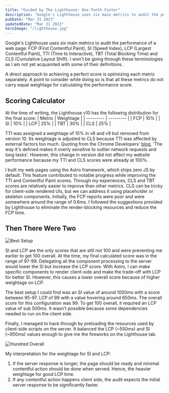 ```yaml
---
title: "Guided by The Lighthouse: One-Tenth Faster"
description: "Google's Lighthouse uses six main metrics to audit the performance of a web page: FCP (First Contentful Paint), SI (Speed Index), LCP (Largest Contentful Paint), TTI (Time to Interactive), TBT (Total Blocking Time) and CLS (Cumulative Layout Shift)."
pubDate: "Mar 31 2023"
updatedDate: "Mar 31 2023"
heroImage: "/lighthouse.jpg"
---
```


Google's Lighthouse uses six main metrics to audit the performance of a web page: FCP (First Contentful Paint), SI (Speed Index), LCP (Largest Contentful Paint), TTI (Time to Interactive), TBT (Total Blocking Time) and CLS (Cumulative Layout Shift). I won't be going through these terminologies as I am not yet acquainted with some of their definitions. 

A direct approach to achieving a perfect score is optimizing each metric separately. A point to consider while doing so is that all these metrics do not carry equal weightage for calculating the performance score.

## Scoring Calculator

At the time of writing, the Lighthouse v10 has the following distribution for the final score:
| Metric    | Weightage |
| --------- | --------- |
| FCP       | 10%       |
| SI        | 10%       |
| LCP       | 25%       |
| TBT       | 30%       |
| CLS       | 25%       |

TTI was assigned a weightage of 10% in v8 and v9 but removed from version 10. Its weightage is adjusted to CLS because TTI was affected by external factors too much. Quoting from the Chrome Developers' <a href="https://developer.chrome.com/blog/lighthouse-10-0/" target="_blank">blog</a>, 'The way it's defined makes it overly sensitive to outlier network requests and long tasks'. However, this change in version did not affect my website performance because my TTI and CLS scores were already at 100%.

I built my web pages using the Astro framework, which ships zero JS by default. This feature contributed to notable progress while improving the TTI and Contentful Paint scores. Through my experiences, CLS and TBT scores are relatively easier to improve than other metrics. CLS can be tricky for client-side rendered UIs, but we can address it using placeholder or skeleton components. Initially, the FCP reports were poor and were somewhere around the range of 0.6ms. I followed the suggestions provided by Lighthouse to eliminate the render-blocking resources and reduce the FCP time.

## Then There Were Two

![Best Setup](/best-setup.png)

SI and LCP are the only scores that are still not 100 and were preventing me earlier to get 100 overall. At the time, my final calculated score was in the range of 97-99. Delegating all the component processing to the server would lower the SI but increase the LCP score. With Astro, I can make specific components to render client-side and make the trade-off with LCP for better SI. However, this causes a lower overall score because of higher weightage on LCP.

The best setup I could find was an SI value of around 1000ms with a score between 95-97. LCP of 99 with a value hovering around 650ms. The overall score for this configuration was 99. To get 100 overall, it required an LCP value of sub 500ms. It wasn't possible because some dependencies needed to run on the client side.

Finally, I managed to hack through by preloading the resources used by client-side scripts on the server. It balanced the LCP (~550ms) and SI (~950ms) values enough to give me the fireworks on the Lighthouse tab.

![Hundred Overall](/hundred-overall.png)

My interpretation for the weightage for SI and LCP:
1. If the server response is longer, the page should be ready and minimal contentful action should be done when served. Hence, the heavier weightage for good LCP time.
2. If any contentful action happens client side, the audit expects the initial server response to be significantly faster.
